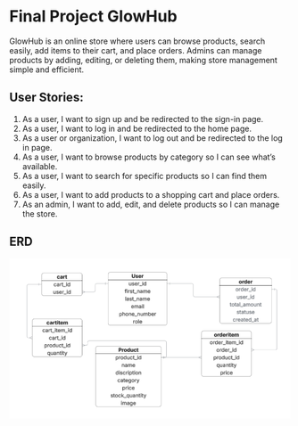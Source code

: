 # Final Project GlowHub
GlowHub is an online store where users can browse products, search easily, add items to their cart, and place orders. Admins can manage products by adding, editing, or deleting them, making store management simple and efficient.

## User Stories:
1. As a user, I want to sign up and be redirected to the sign-in page.
2. As a user, I want to log in and be redirected to the home page.
3. As a user or organization, I want to log out and be redirected to the log in page.
4. As a user, I want to browse products by category so I can see what’s available.
6. As a user, I want to search for specific products so I can find them easily.
7. As a user, I want to add products to a shopping cart and place orders.
8. As an admin, I want to add, edit, and delete products so I can manage the store.

## ERD
![GlowHub ERD](FinalGlowHubERD.png)
